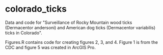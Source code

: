 # colorado_ticks

Data and code for "Surveillance of Rocky Mountain wood ticks (Dermacentor andersoni) and American dog ticks (Dermacentor variabilis) ticks in Colorado".

Figures.R contains code for creating figures 2, 3, and 4. Figure 1 is from the CDC and figure 5 was created in ArcGIS Pro. 
